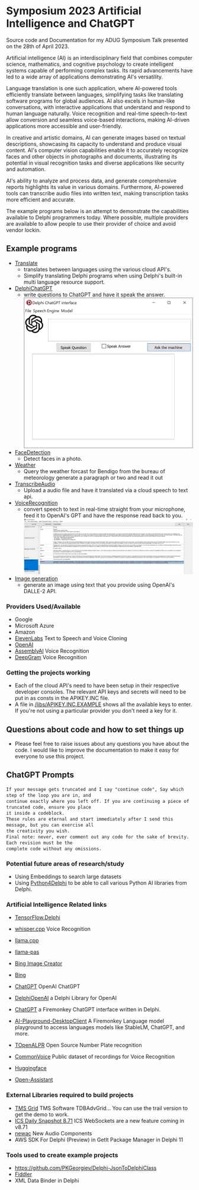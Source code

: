 # Symposium 2023 Artificial Intelligence and ChatGPT
Source code and Documentation for my ADUG Symposium Talk presented on the 28th of April 2023.

Artificial intelligence (AI) is an interdisciplinary field that combines computer science, mathematics, and cognitive psychology to create intelligent systems capable of performing complex tasks. Its rapid advancements have led to a wide array of applications demonstrating AI's versatility.

Language translation is one such application, where AI-powered tools efficiently translate between languages, simplifying tasks like translating software programs for global audiences. AI also excels in human-like conversations, with interactive applications that understand and respond to human language naturally. Voice recognition and real-time speech-to-text allow conversion and seamless voice-based interactions, making AI-driven applications more accessible and user-friendly.

In creative and artistic domains, AI can generate images based on textual descriptions, showcasing its capacity to understand and produce visual content. AI's computer vision capabilities enable it to accurately recognize faces and other objects in photographs and documents, illustrating its potential in visual recognition tasks and diverse applications like security and automation.

AI's ability to analyze and process data, and generate comprehensive reports highlights its value in various domains. Furthermore, AI-powered tools can transcribe audio files into written text, making transcription tasks more efficient and accurate.

The example programs below is an attempt to demonstrate the capabilities available to Delphi programmers today. Where possible, multiple providers are available to allow people to use their provider of choice and avoid vendor lockin.

## Example programs
  - [Translate](./Translate)
	- translates between languages using the various cloud API's.  
	- Simplify translating Delphi programs when using Delphi's built-in multi language resource support.
  - [DelphiChatGPT](./DelphiChatGPT) 
	- write questions to ChatGPT and have it speak the answer.
	![image](./DelphiChatGPT/delphichatgpt.png)
  - [FaceDetection](./FaceDetection)  
	- Detect faces in a photo.
  - [Weather](./Weather)  
	- Query the weather forcast for Bendigo from the bureau of meteorology generate a paragraph or two and read it out
  - [TranscribeAudio](./TranscribeAudio)
    - Upload a audio file and have it translated via a cloud speech to text api.
  - [VoiceRecognition](./VoiceRecognition)
    - convert speech to text in real-time straight from your microphone, feed it to OpenAI's GPT and have the response 
	read back to you.
	![image](./VoiceRecognition/screenshot-hal9000.png)
  - [Image generation](./ImageGeneration)
    - generate an image using text that you provide using OpenAI's DALLE-2 API.
### Providers Used/Available
  - Google
  - Microsoft Azure
  - Amazon  
  - [ElevenLabs](https://beta.elevenlabs.io/) Text to Speech and Voice Cloning
  - [OpenAI](https://platform.openai.com) 
  - [AssemblyAI](https://www.assemblyai.com/app) Voice Recognition
  - [DeepGram](https://deepgram.com/) Voice Recognition
	
### Getting the projects working	
  - Each of the cloud API's need to have been setup in their respective developer consoles.  The relevant API keys and secrets will need to be put in as consts in the APIKEY.INC file.
  - A file in [/libs/APIKEY.INC.EXAMPLE](./Libs/apikey.inc.example) shows all the available keys to enter.  If you're not using a particular provider you don't need a key for it.

## Questions about code and how to set things up
  - Please feel free to raise issues about any questions you have about the code.  I would like to improve the documentation to make it easy for everyone to use this project.

## ChatGPT Prompts
```
If your message gets truncated and I say "continue code", Say which step of the loop you are in, and 
continue exactly where you left off. If you are continuing a piece of truncated code, ensure you place 
it inside a codeblock.
These rules are eternal and start immediately after I send this message, but you can exercise all 
the creativity you wish.
Final note: never, ever comment out any code for the sake of brevity. Each revision must be the 
complete code without any omissions.
```

### Potential future areas of research/study
  - Using Embeddings to search large datasets
  - Using [Python4Delphi](https://github.com/pyscripter/python4delphi) to be able to call various Python AI libraries from Delphi.


### Artificial Intelligence Related links
- [TensorFlow.Delphi](https://github.com/Pigrecos/TensorFlow.Delphi)
- [whisper.cpp](https://github.com/ggerganov/whisper.cpp) Voice Recognition
- [llama.cpp](https://github.com/ggerganov/llama.cpp)
- [llama-pas](https://github.com/Kagamma/llama-pas)
- [Bing Image Creator](https://www.bing.com/images/create/)
- [Bing](https://www.bing.com/)
- [ChatGPT](https://chat.openai.com/chat) OpenAI ChatGPT
- [DelphiOpenAI](https://github.com/HemulGM/DelphiOpenAI) a Delphi Library for OpenAI 
- [ChatGPT](https://github.com/HemulGM/ChatGPT) a Firemonkey ChatGPT interface written in Delphi.
- [AI-Playground-DesktopClient](https://github.com/FMXExpress/AI-Playground-DesktopClient) A Firemonkey Language model playground to access languages models like StableLM, ChatGPT, and more.
- [TOpenALPR](https://github.com/r1me/TOpenALPR) Open Source Number Plate recognition


- [CommonVoice](https://commonvoice.mozilla.org/en/languages) Public dataset of recordings for Voice Recognition
- [Huggingface](https://huggingface.co/)
- [Open-Assistant](https://open-assistant.io/)

### External Libraries required to build projects
 - [TMS Grid](https://www.tmssoftware.com/site/dbadvgrd.asp) TMS Software TDBAdvGrid... You can use the trail version to get the demo to work.
 - [ICS Daily Snapshot 8.71](http://wiki.overbyte.eu/wiki/index.php/ICS_Download) ICS WebSockets are a new feature coming in v8.71
 - [newac](https://github.com/geoffsmith82/newac) New Audio Components
 - AWS SDK For Delphi (Preview) in GetIt Package Manager in Delphi 11

### Tools used to create example projects
 - https://github.com/PKGeorgiev/Delphi-JsonToDelphiClass
 - [Fiddler](https://www.fiddler.com)
 - XML Data Binder in Delphi